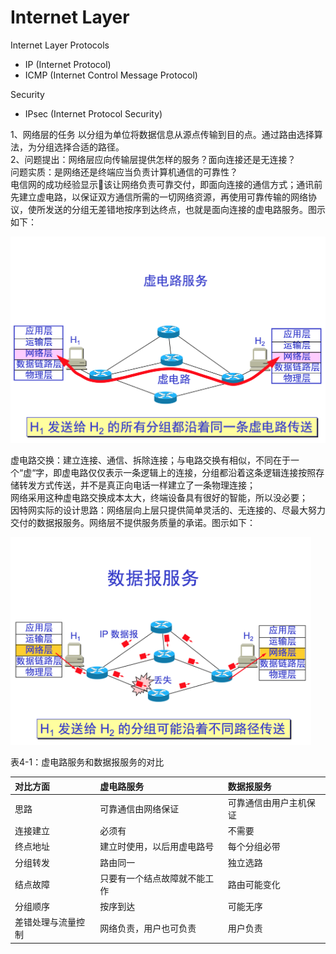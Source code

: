 # Internet Layer

Internet Layer Protocols

* IP (Internet Protocol)
* ICMP (Internet Control Message Protocol)

Security 

* IPsec (Internet Protocol Security)

1、网络层的任务 以分组为单位将数据信息从源点传输到目的点。通过路由选择算法，为分组选择合适的路径。  
2、问题提出：网络层应向传输层提供怎样的服务？面向连接还是无连接？  
问题实质：是网络还是终端应当负责计算机通信的可靠性？  
电信网的成功经验显示该让网络负责可靠交付，即面向连接的通信方式；通讯前先建立虚电路，以保证双方通信所需的一切网络资源，再使用可靠传输的网络协议，使所发送的分组无差错地按序到达终点，也就是面向连接的虚电路服务。图示如下：

![](./assets/虚电路服务.png)

虚电路交换：建立连接、通信、拆除连接；与电路交换有相似，不同在于一个“虚“字，即虚电路仅仅表示一条逻辑上的连接，分组都沿着这条逻辑连接按照存储转发方式传送，并不是真正向电话一样建立了一条物理连接；  
    网络采用这种虚电路交换成本太大，终端设备具有很好的智能，所以没必要；  
因特网实际的设计思路：网络层向上层只提供简单灵活的、无连接的、尽最大努力交付的数据报服务。网络层不提供服务质量的承诺。图示如下：

<img src="./assets/数据报服务png" style="zoom:47%;" />

表4-1：虚电路服务和数据报服务的对比

| 对比方面 | 虚电路服务 |数据报服务|
| :--- | :--- |:--- |
|思路  |  可靠通信由网络保证   | 可靠通信由用户主机保证  |
|连接建立  |  必须有   | 不需要  |
|终点地址  |  建立时使用，以后用虚电路号  |  每个分组必带  |
|分组转发  |  路由同一  |  独立选路  |
|结点故障  |  只要有一个结点故障就不能工作  |  路由可能变化  |
|分组顺序  |  按序到达  |  可能无序  |
|差错处理与流量控制 |   网络负责，用户也可负责  |  用户负责|

